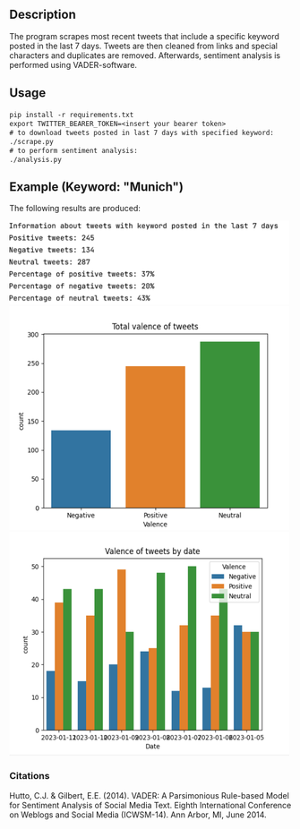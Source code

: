 ## Description
The program scrapes most recent tweets that include a specific keyword posted in the last 7 days.
Tweets are then cleaned from links and special characters and duplicates are removed.
Afterwards, sentiment analysis is performed using VADER-software.

## Usage

```
pip install -r requirements.txt
export TWITTER_BEARER_TOKEN=<insert your bearer token>
# to download tweets posted in last 7 days with specified keyword:
./scrape.py
# to perform sentiment analysis:
./analysis.py

```
## Example (Keyword: "Munich")
The following results are produced:

<img src="https://github.com/yomostova/TwitterKeyword-VADER-analysis/blob/master/Screenshot%202023-01-12%20at%2000.10.16.png" width="500" height="150">


<img src="https://github.com/yomostova/TwitterKeyword-VADER-analysis/blob/06281f41ac2c88ae0347d437cfabdb1520403907/Screenshot%202023-01-12%20at%2000.09.12.png" width="500" height="400">

<img src="https://github.com/yomostova/TwitterKeyword-VADER-analysis/blob/06281f41ac2c88ae0347d437cfabdb1520403907/Screenshot%202023-01-12%20at%2000.09.51.png" width="500" height="400">



### Citations

Hutto, C.J. & Gilbert, E.E. (2014). VADER: A Parsimonious Rule-based Model for Sentiment Analysis of Social Media Text. Eighth International Conference on Weblogs and Social Media (ICWSM-14). Ann Arbor, MI, June 2014.
